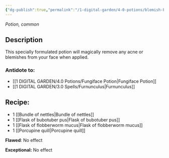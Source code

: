 ```yaml
---
{"dg-publish":true,"permalink":"/1-digital-garden/4-0-potions/blemish-blitzer/","tags":["potion","yr1","common"]}
---
```


*Potion, common* 

## Description

This specially formulated potion will magically remove any acne or blemishes from your face when applied.

### Antidote to: 
- [[1 DIGITAL GARDEN/4.0 Potions/Fungiface Potion\|Fungiface Potion]] 
- [[1 DIGITAL GARDEN/3.0 Spells/Furnunculus\|Furnunculus]]

## Recipe:

* 1 [[Bundle of nettles\|Bundle of nettles]]
* 1 [[Flask of bubotuber pus\|Flask of bubotuber pus]]
* 1 [[Flask of flobberworm mucus\|Flask of flobberworm mucus]]
* 1 [[Porcupine quill\|Porcupine quill]]

**Flawed**:
No effect

**Exceptional:** 
No effect